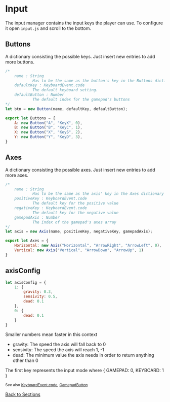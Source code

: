 # Input

The input manager contains the input keys the player can use.
To configure it open `input.js` and scroll to the bottom.
## Buttons
A dictionary consisting the possible keys. Just insert new entries to add more buttons.
```javascript
/*	
	name : String
			Has to be the same as the button's key in the Buttons dictionary
	defaultKey : KeyboardEvent.code
			The default keyboard setting.
	defaultButton : Number
			The default index for the gamepad's buttons
*/
let btn = new Button(name, defaultKey, defaultButton);

export let Buttons = {
	A: new Button("A", "KeyX", 0), 
	B: new Button("B", "KeyC", 1),
	X: new Button("X", "KeyS", 2),
	Y: new Button("Y", "KeyD", 3),
}
```

## Axes
A dictionary consisting the possible axes. Just insert new entries to add more axes.
```javascript
/*	
	name : String
			Has to be the same as the axis' key in the Axes dictionary
	positiveKey : KeyboardEvent.code
			The default key for the positive value
	negativeKey : KeyboardEvent.code
			The default key for the negative value
	gamepadAxis : Number
			The index of the gamepad's axes array
*/
let axis = new Axis(name, positiveKey, negativeKey, gamepadAxis);

export let Axes = {
	Horizontal: new Axis("Horizontal", "ArrowRight", "ArrowLeft", 0),
	Vertical: new Axis("Vertical", "ArrowDown", "ArrowUp", 1)
}
```

## axisConfig

```javascript
let axisConfig = {
	1: {
		gravity: 0.3,
		sensivity: 0.5,
		dead: 0.1
	},
	0: {
		dead: 0.1
	}
}
```
Smaller numbers mean faster in this context
- gravity: The speed the axis will fall back to 0 
- sensivity: The speed the axis will reach 1, -1
- dead: The minimum value the axis needs in order to return anything other than 0

The first key represents the input mode where
{ GAMEPAD: 0, KEYBOARD: 1 }

<sub>See also [KeyboardEvent.code](https://developer.mozilla.org/en-US/docs/Web/API/KeyboardEvent/code), [GamepadButton](https://developer.mozilla.org/en-US/docs/Web/API/Gamepad/axes)</sub>

[Back to Sections](../ReadMe.md)